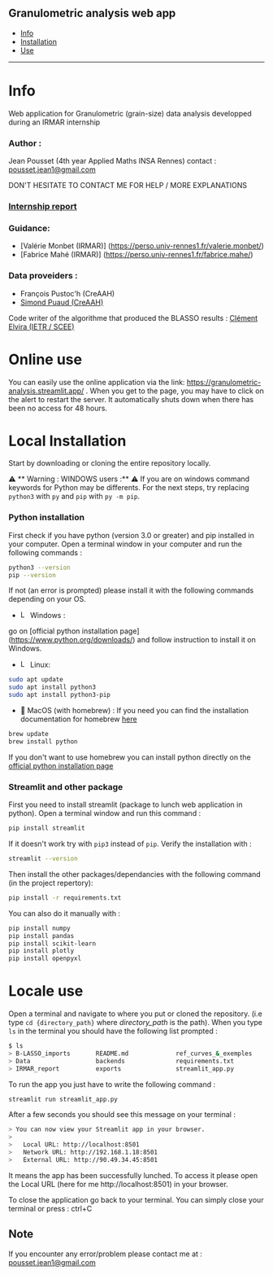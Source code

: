 Granulometric analysis web app
---
- [Info](#Info)
- [Installation](##Installation)
- [Use](##Usage)
---

# Info 

Web application for Granulometric (grain-size) data analysis developped during an IRMAR internship


### Author :
Jean Pousset (4th year Applied Maths INSA Rennes)  contact : [pousset.jean1@gmail.com](pousset.jean1@gmail.com)

DON'T HESITATE TO CONTACT ME FOR HELP / MORE EXPLANATIONS

### [Internship report](IRMAR_report/Rapport_IRMAR_décomposition_courbe_granulométriques_Jean_POUSSET.pdf)
### Guidance:
- [Valérie Monbet (IRMAR)] (https://perso.univ-rennes1.fr/valerie.monbet/)
- [Fabrice Mahé (IRMAR)] (https://perso.univ-rennes1.fr/fabrice.mahe/)

### Data proveiders :
- François Pustoc'h (CreAAH)
- [Simond Puaud (CreAAH)](https://creaah.cnrs.fr/team/puaud-simon-1/) 

Code writer of the algorithme that produced the BLASSO results : [Clément Elvira (IETR / SCEE)](https://c-elvira.github.io/)

# Online use

You can easily use the online application via the link: https://granulometric-analysis.streamlit.app/ . 
When you get to the page, you may have to click on the alert to restart the server. It automatically shuts down when there has been no access for 48 hours.

# Local Installation

Start by downloading or cloning the entire repository locally.

⚠️ ** Warning : WINDOWS users :** ⚠️
If you are on windows command keywords for Python may be differents. For the next steps, try replacing `python3` with `py` and `pip` with `py -m pip`.


### Python installation

First check if you have python (version 3.0 or greater) and pip installed in your computer. Open a terminal window in your computer and run the following commands :
```bash
python3 --version
pip --version
```

If not (an error is prompted) please install it with the following commands depending on your OS.
- <img src="https://upload.wikimedia.org/wikipedia/commons/thumb/4/48/Windows_logo_-_2012_%28dark_blue%29.svg/1920px-Windows_logo_-_2012_%28dark_blue%29.svg.png" alt="Logo Windows" width="15"> Windows : 

go on [official python installation page] (https://www.python.org/downloads/) and follow instruction to install it on Windows.

- <img src="https://upload.wikimedia.org/wikipedia/commons/3/35/Tux.svg" alt="Logo Linux" width="15"> Linux:
```bash
sudo apt update
sudo apt install python3
sudo apt install python3-pip
```

-  MacOS (with homebrew) :
If you need you can find the installation documentation for homebrew  [here](https://brew.sh/)
```bash
brew update
brew install python
```

If you don't want to use homebrew you can install python directly on the [official python installation page](https://www.python.org/downloads/)


### Streamlit and other package

First you need to install streamlit (package to lunch web application in python). Open a terminal window and run this command :
```bash
pip install streamlit
```
If it doesn't work try with `pip3` instead of `pip`. Verify the installation with :
```bash
streamlit --version
```

Then install the other packages/dependancies with the following command (in the project repertory):
```bash
pip install -r requirements.txt
```

You can also do it manually with :
```bash
pip install numpy
pip install pandas
pip install scikit-learn
pip install plotly
pip install openpyxl
```


# Locale use

Open a terminal and navigate to where you put or cloned the repository. (i.e type `cd {directory_path}` where *directory_path* is the path). When you type `ls` in the terminal you should have the following list prompted :

```bash
$ ls
> B-LASSO_imports       README.md             ref_curves_&_exemples
> Data                  backends              requirements.txt
> IRMAR_report          exports               streamlit_app.py
```

To run the app you just have to write the following command :
```bash
streamlit run streamlit_app.py
```

After a few seconds you should see this message on your terminal :

```bash
> You can now view your Streamlit app in your browser.
> 
>   Local URL: http://localhost:8501
>   Network URL: http://192.168.1.18:8501
>   External URL: http://90.49.34.45:8501
```

It means the app has been successfully lunched. To access it please open the Local URL (here for me http://localhost:8501) in your browser. 

To close the application go back to your terminal. You can simply close your terminal or press : ctrl+C  

## Note

If you encounter any error/problem please contact me at : [pousset.jean1@gmail.com](mailto:pousset.jean1@gmail.com)

